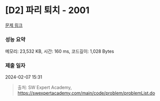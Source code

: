 # [D2] 파리 퇴치 - 2001 

[문제 링크](https://swexpertacademy.com/main/code/problem/problemDetail.do?contestProbId=AV5PzOCKAigDFAUq) 

### 성능 요약

메모리: 23,532 KB, 시간: 160 ms, 코드길이: 1,028 Bytes

### 제출 일자

2024-02-07 15:31



> 출처: SW Expert Academy, https://swexpertacademy.com/main/code/problem/problemList.do